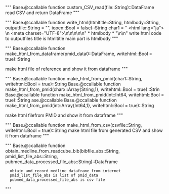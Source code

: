"""
Base.@ccallable function custom_CSV_read(file::String)::DataFrame
read CSV and return DataFrame
"""

"""
    Base.@ccallable function write_html(htmltitle::String, htmlbody::String, outputfile::String = "", iopen::Bool = false)::String
        char1 = "<!DOCTYPE html>  <html lang=\"ja\"> \n<head> <meta charset=\"UTF-8\">\n<title> " * htmltitle * " </title>\n<style> </style>\n</head>\n<body>\n" * htmlbody * "\n</body>\n</html>"
write html code to outputfiles
title is htmltitle
main part is htmlbody
"""

 """
 Base.@ccallable function make_html_from_dataframe(pmid_data0::DataFrame, writehtml::Bool = true)::String

 make html file of reference and show it from dataframe
 """


"""
Base.@ccallable function make_html_from_pmid(char1::String, writehtml::Bool = true)::String
Base.@ccallable function make_html_from_pmid(charx::Array{String,1}, writehtml::Bool = true)::Strin
Base.@ccallable function make_html_from_pmid(int::Int64, writehtml::Bool = true)::String
ase.@ccallable Base.@ccallable function make_html_from_pmid(int::Array{Int64,1}, writehtml::Bool = true)::String
    
make html filefrom PMID and show it from dataframe
"""

 """
 Base.@ccallable function make_html_from_csv(csvfile::String, writehtml::Bool = true)::String
 make html file from generated CSV and show it from dataframe
 """


 """
 Base.@ccallable function obtain_medline_from_readcube_bib(bibfile_abs::String, pmid_list_file_abs::String, pubmed_data_processed_file_abs::String)::DataFrame

      obtain and record medline dataframe from internet
      pmid_list_file_abs is list of pmid_data
      pubmed_data_processed_file_abs is csv file
 """
